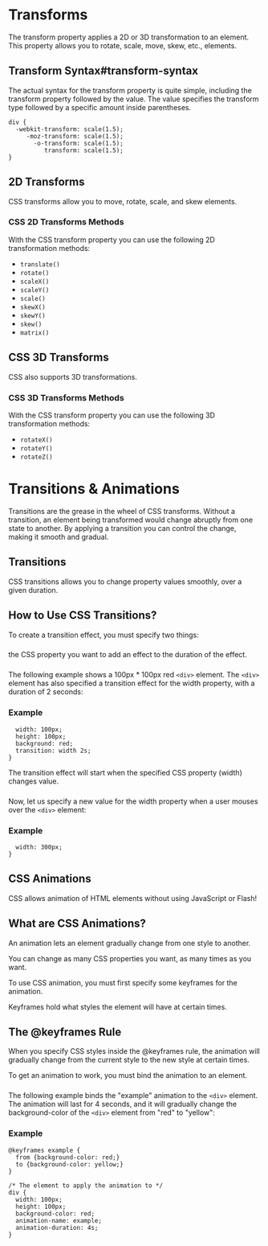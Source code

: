 # Transforms 
The transform property applies a 2D or 3D transformation to an element. This property allows you to rotate, scale, move, skew, etc., elements.

## Transform Syntax#transform-syntax
The actual syntax for the transform property is quite simple, including the transform property followed by the value. The value specifies the transform type followed by a specific amount inside parentheses.

```
div {
  -webkit-transform: scale(1.5);
     -moz-transform: scale(1.5);
       -o-transform: scale(1.5);
          transform: scale(1.5);
}
```
## 2D Transforms
CSS transforms allow you to move, rotate, scale, and skew elements.
### CSS 2D Transforms Methods
With the CSS transform property you can use the following 2D transformation methods:

* ```translate()```
* ```rotate()```
* ```scaleX()```
* ```scaleY()```
* ```scale()```
* ```skewX()```
* ```skewY()```
* ```skew()```
* ```matrix()```
 ## CSS 3D Transforms
CSS also supports 3D transformations.
### CSS 3D Transforms Methods
With the CSS transform property you can use the following 3D transformation methods:

* ```rotateX()```
* ```rotateY()```
* ```rotateZ()```

# Transitions & Animations
Transitions are the grease in the wheel of CSS transforms. Without a transition, an element being transformed would change abruptly from one state to another. By applying a transition you can control the change, making it smooth and gradual. 

## Transitions
CSS transitions allows you to change property values smoothly, over a given duration.

## How to Use CSS Transitions?
To create a transition effect, you must specify two things:
###
the CSS property you want to add an effect to
the duration of the effect.
###
The following example shows a 100px * 100px red ```<div>``` element. The ```<div>``` element has also specified a transition effect for the width property, with a duration of 2 seconds:

### Example
```div {
  width: 100px;
  height: 100px;
  background: red;
  transition: width 2s;
}
```

The transition effect will start when the specified CSS property (width) changes value.
### 
Now, let us specify a new value for the width property when a user mouses over the ```<div>``` element:

### Example
```div:hover {
  width: 300px;
}
```

## CSS Animations
CSS allows animation of HTML elements without using JavaScript or Flash!

## What are CSS Animations?
An animation lets an element gradually change from one style to another.

You can change as many CSS properties you want, as many times as you want.

To use CSS animation, you must first specify some keyframes for the animation.

Keyframes hold what styles the element will have at certain times.

## The @keyframes Rule
When you specify CSS styles inside the @keyframes rule, the animation will gradually change from the current style to the new style at certain times.

To get an animation to work, you must bind the animation to an element.
### 
The following example binds the "example" animation to the ```<div>``` element. The animation will last for 4 seconds, and it will gradually change the background-color of the ```<div>``` element from "red" to "yellow":

### Example
```/* The animation code */
@keyframes example {
  from {background-color: red;}
  to {background-color: yellow;}
}

/* The element to apply the animation to */
div {
  width: 100px;
  height: 100px;
  background-color: red;
  animation-name: example;
  animation-duration: 4s;
}
```